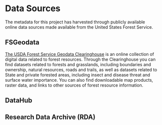 # Data Sources

The metadata for this project has harvested through publicly available online data sources made available from the United States Forest Service.

## FSGeodata

[The USDA Forest Service Geodata Clearinghouse](https://data.fs.usda.gov/geodata/) is an online collection of digital data related to forest resources. Through the Clearinghouse you can find datasets related to forests and grasslands, including boundaries and ownership, natural resources, roads and trails, as well as datasets related to State and private forested areas, including insect and disease threat and surface water importance. You can also find downloadable map products, raster data, and links to other sources of forest resource information.

## DataHub

## Research Data Archive (RDA)
